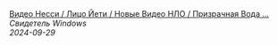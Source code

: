 <!--2024-09-29 21:51:48-->
<div class="yb">
  <a class="nodecor" href="/index.html?tajny/video_nessi_lico_jeti_novye_video_nlo_prizrachnaya_voda_ischeznuvshij_elektrobus_strim">
    <img class="preview" data-videoid="f9rXnen7F2Y" src="https://i3.ytimg.com/vi/f9rXnen7F2Y/hqdefault.jpg" align="middle" alt="">
  </a>
  <div class="inlbl text">
    <a class="nodecor" href="/index.html?tajny/video_nessi_lico_jeti_novye_video_nlo_prizrachnaya_voda_ischeznuvshij_elektrobus_strim">Видео Несси / Лицо Йети / Новые Видео НЛО / Призрачная Вода ...</a><br>
    <i class="smaller2">Свидетель Windows</i><br>
    <i class="smaller3">2024-09-29</i>
  </div>
</div>

